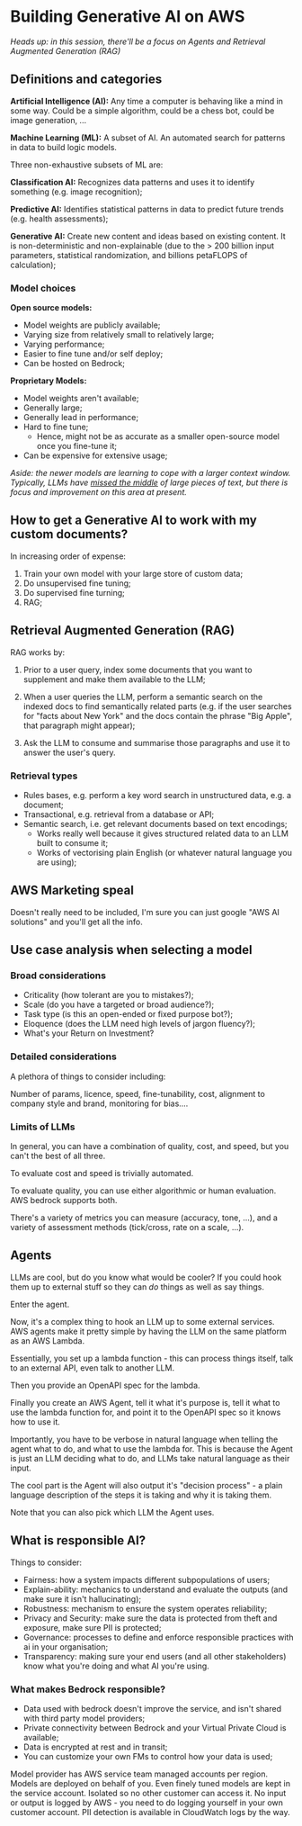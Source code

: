 # Building Generative AI on AWS

_Heads up: in this session, there'll be a focus on Agents and Retrieval Augmented Generation (RAG)_

## Definitions and categories

**Artificial Intelligence (AI):** Any time a computer is behaving like a mind in some way. Could be a simple algorithm, could be a chess bot, could be image generation, ...

**Machine Learning (ML):** A subset of AI. An automated search for patterns in data to build logic models.

Three non-exhaustive subsets of ML are:

**Classification AI:** Recognizes data patterns and uses it to identify something (e.g. image recognition);

**Predictive AI:** Identifies statistical patterns in data to predict future trends (e.g. health assessments);

**Generative AI:** Create new content and ideas based on existing content. It is non-deterministic and non-explainable (due to the > 200 billion input parameters, statistical randomization, and billions petaFLOPS of calculation);

### Model choices

**Open source models:**

 - Model weights are publicly available;
 - Varying size from relatively small to relatively large;
 - Varying performance;
 - Easier to fine tune and/or self deploy;
 - Can be hosted on Bedrock;

**Proprietary Models:**

- Model weights aren't available;
- Generally large;
- Generally lead in performance;
- Hard to fine tune;
  - Hence, might not be as accurate as a smaller open-source model once you fine-tune it;
- Can be expensive for extensive usage;

_Aside: the newer models are learning to cope with a larger context window. Typically, LLMs have [missed the middle](https://arxiv.org/abs/2307.03172) of large pieces of text, but there is focus and improvement on this area at present._

## How to get a Generative AI to work with my custom documents?

In increasing order of expense:

1. Train your own model with your large store of custom data;
2. Do unsupervised fine tuning;
3. Do supervised fine turning;
4. RAG;

## Retrieval Augmented Generation (RAG)

RAG works by:

1. Prior to a user query, index some documents that you want to supplement and make them available to the LLM;

2. When a user queries the LLM, perform a semantic search on the indexed docs to find semantically related parts (e.g. if the user searches for "facts about New York" and the docs contain the phrase "Big Apple", that paragraph might appear);

3. Ask the LLM to consume and summarise those paragraphs and use it to answer the user's query.

### Retrieval types

- Rules bases, e.g. perform a key word search in unstructured data, e.g. a document;
- Transactional, e.g. retrieval from a database or API;
- Semantic search, i.e. get relevant documents based on text encodings;
  - Works really well because it gives structured related data to an LLM built to consume it;
  - Works of vectorising plain English (or whatever natural language you are using); 

## AWS Marketing speal

Doesn't really need to be included, I'm sure you can just google "AWS AI solutions" and you'll get all the info.

## Use case analysis when selecting a model

### Broad considerations

- Criticality (how tolerant are you to mistakes?);
- Scale (do you have a targeted or broad audience?);
- Task type (is this an open-ended or fixed purpose bot?);
- Eloquence (does the LLM need high levels of jargon fluency?);
- What's your Return on Investment?

### Detailed considerations

A plethora of things to consider including:

Number of params, licence, speed, fine-tunability, cost, alignment to company style and brand, monitoring for bias....

### Limits of LLMs

In general, you can have a combination of quality, cost, and speed, but you can't the best of all three.

To evaluate cost and speed is trivially automated.

To evaluate quality, you can use either algorithmic or human evaluation. AWS bedrock supports both.

There's a variety of metrics you can measure (accuracy, tone, ...), and a variety of assessment methods (tick/cross, rate on a scale, ...).

## Agents

LLMs are cool, but do you know what would be cooler? If you could hook them up to external stuff so they can _do_ things as well as say things.

Enter the agent.

Now, it's a complex thing to hook an LLM up to some external services. AWS agents make it pretty simple by having the LLM on the same platform as an AWS Lambda.

Essentially, you set up a lambda function - this can process things itself, talk to an external API, even talk to another LLM.

Then you provide an OpenAPI spec for the lambda.

Finally you create an AWS Agent, tell it what it's purpose is, tell it what to use the lambda function for, and point it to the OpenAPI spec so it knows how to use it.

Importantly, you have to be verbose in natural language when telling the agent what to do, and what to use the lambda for. This is because the Agent is just an LLM deciding what to do, and LLMs take natural language as their input.

The cool part is the Agent will also output it's "decision process" - a plain language description of the steps it is taking and why it is taking them.

Note that you can also pick which LLM the Agent uses.

## What is responsible AI?

Things to consider:

- Fairness: how a system impacts different subpopulations of users;
- Explain-ability: mechanics to understand and evaluate the outputs (and make sure it isn't hallucinating);
- Robustness: mechanism to ensure the system operates reliability;
- Privacy and Security: make sure the data is protected from theft and exposure, make sure PII is protected;
- Governance: processes to define and enforce responsible practices with ai in your organisation;
- Transparency: making sure your end users (and all other stakeholders) know what you're doing and what AI you're using.

### What makes Bedrock responsible?

- Data used with bedrock doesn't improve the service, and isn't shared with third party model providers;
- Private connectivity between Bedrock and your Virtual Private Cloud is available;
- Data is encrypted at rest and in transit;
- You can customize your own FMs to control how your data is used;

Model provider has AWS service team managed accounts per region. Models are deployed on behalf of you. Even finely tuned models are kept in the service account. Isolated so no other customer can access it. No input or output is logged by AWS - you need to do logging yourself in your own customer account. PII detection is available in CloudWatch logs by the way.
